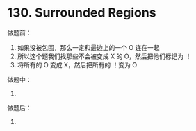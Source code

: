 # 130. Surrounded Regions

做题前：

1. 如果没被包围，那么一定和最边上的一个 O 连在一起
2. 所以这个题我们找那些不会被变成 X 的 O，然后把他们标记为 ！
3. 将所有的 O 变成 X，然后把所有的 ！变为 O

做题中：

1. 

做题后：

1. 

